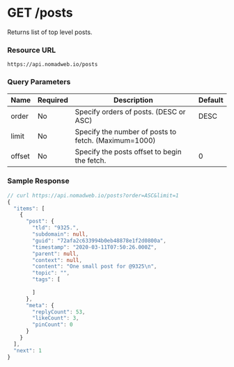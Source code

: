 # GET /posts

Returns list of top level posts.

### Resource URL
`https://api.nomadweb.io/posts`

### Query Parameters
| Name | Required | Description | Default |
|--|--|--|--|
| order | No | Specify orders of posts. (DESC or ASC) | DESC  |
| limit | No | Specify the number of posts to fetch. (Maximum=1000) |  |
| offset | No | Specify the posts offset to begin the fetch. | 0 |

### Sample Response

```typescript
// curl https://api.nomadweb.io/posts?order=ASC&limit=1
{
  "items": [
    {
      "post": {
        "tld": "9325.",
        "subdomain": null,
        "guid": "72afa2c633994b0eb48878e1f2d0800a",
        "timestamp": "2020-03-11T07:50:26.000Z",
        "parent": null,
        "context": null,
        "content": "One small post for @9325\n",
        "topic": "",
        "tags": [
          
        ]
      },
      "meta": {
        "replyCount": 53,
        "likeCount": 3,
        "pinCount": 0
      }
    }
  ],
  "next": 1
}
```
